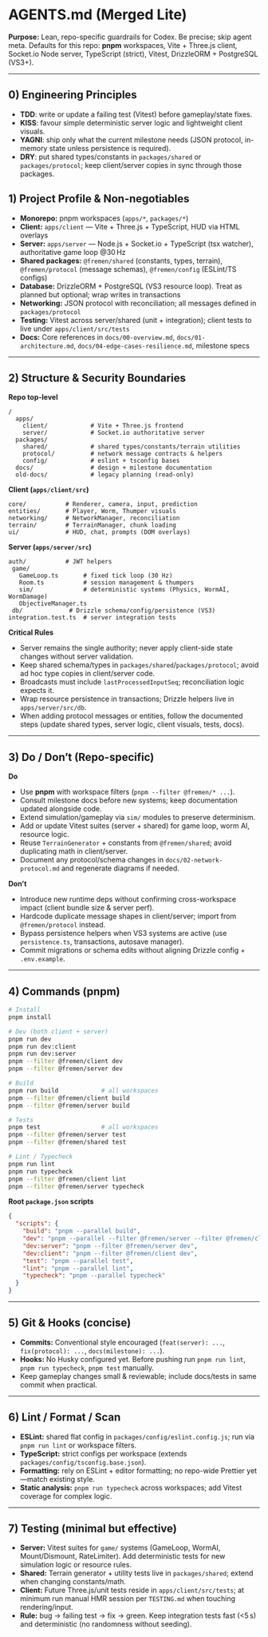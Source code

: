 # AGENTS.md (Merged Lite)

**Purpose:** Lean, repo-specific guardrails for Codex. Be precise; skip agent meta. Defaults for this repo: **pnpm** workspaces, Vite + Three.js client, Socket.io Node server, TypeScript (strict), Vitest, DrizzleORM + PostgreSQL (VS3+).

---

## 0) Engineering Principles

- **TDD**: write or update a failing test (Vitest) before gameplay/state fixes.
- **KISS**: favour simple deterministic server logic and lightweight client visuals.
- **YAGNI**: ship only what the current milestone needs (JSON protocol, in-memory state unless persistence is required).
- **DRY**: put shared types/constants in `packages/shared` or `packages/protocol`; keep client/server copies in sync through those packages.

## 1) Project Profile & Non-negotiables

- **Monorepo:** pnpm workspaces (`apps/*`, `packages/*`)
- **Client:** `apps/client` — Vite + Three.js + TypeScript, HUD via HTML overlays
- **Server:** `apps/server` — Node.js + Socket.io + TypeScript (tsx watcher), authoritative game loop @30 Hz
- **Shared packages:** `@fremen/shared` (constants, types, terrain), `@fremen/protocol` (message schemas), `@fremen/config` (ESLint/TS configs)
- **Database:** DrizzleORM + PostgreSQL (VS3 resource loop). Treat as planned but optional; wrap writes in transactions
- **Networking:** JSON protocol with reconciliation; all messages defined in `packages/protocol`
- **Testing:** Vitest across server/shared (unit + integration); client tests to live under `apps/client/src/tests`
- **Docs:** Core references in `docs/00-overview.md`, `docs/01-architecture.md`, `docs/04-edge-cases-resilience.md`, milestone specs

---

## 2) Structure & Security Boundaries

**Repo top-level**

```
/
  apps/
    client/            # Vite + Three.js frontend
    server/            # Socket.io authoritative server
  packages/
    shared/            # shared types/constants/terrain utilities
    protocol/          # network message contracts & helpers
    config/            # eslint + tsconfig bases
  docs/                # design + milestone documentation
  old-docs/            # legacy planning (read-only)
```

**Client (`apps/client/src`)**

```
core/           # Renderer, camera, input, prediction
entities/       # Player, Worm, Thumper visuals
networking/     # NetworkManager, reconciliation
terrain/        # TerrainManager, chunk loading
ui/             # HUD, chat, prompts (DOM overlays)
```

**Server (`apps/server/src`)**

```
auth/           # JWT helpers
 game/
   GameLoop.ts       # fixed tick loop (30 Hz)
   Room.ts           # session management & thumpers
   sim/              # deterministic systems (Physics, WormAI, WormDamage)
   ObjectiveManager.ts
 db/             # Drizzle schema/config/persistence (VS3)
integration.test.ts  # server integration tests
```

**Critical Rules**

- Server remains the single authority; never apply client-side state changes without server validation.
- Keep shared schema/types in `packages/shared`/`packages/protocol`; avoid ad hoc type copies in client/server code.
- Broadcasts must include `lastProcessedInputSeq`; reconciliation logic expects it.
- Wrap resource persistence in transactions; Drizzle helpers live in `apps/server/src/db`.
- When adding protocol messages or entities, follow the documented steps (update shared types, server logic, client visuals, tests, docs).

---

## 3) Do / Don’t (Repo-specific)

**Do**

- Use **pnpm** with workspace filters (`pnpm --filter @fremen/* ...`).
- Consult milestone docs before new systems; keep documentation updated alongside code.
- Extend simulation/gameplay via `sim/` modules to preserve determinism.
- Add or update Vitest suites (server + shared) for game loop, worm AI, resource logic.
- Reuse `TerrainGenerator` + constants from `@fremen/shared`; avoid duplicating math in client/server.
- Document any protocol/schema changes in `docs/02-network-protocol.md` and regenerate diagrams if needed.

**Don’t**

- Introduce new runtime deps without confirming cross-workspace impact (client bundle size & server perf).
- Hardcode duplicate message shapes in client/server; import from `@fremen/protocol` instead.
- Bypass persistence helpers when VS3 systems are active (use `persistence.ts`, transactions, autosave manager).
- Commit migrations or schema edits without aligning Drizzle config + `.env.example`.

---

## 4) Commands (pnpm)

```bash
# Install
pnpm install

# Dev (both client + server)
pnpm run dev
pnpm run dev:client
pnpm run dev:server
pnpm --filter @fremen/client dev
pnpm --filter @fremen/server dev

# Build
pnpm run build            # all workspaces
pnpm --filter @fremen/client build
pnpm --filter @fremen/server build

# Tests
pnpm test                 # all workspaces
pnpm --filter @fremen/server test
pnpm --filter @fremen/shared test

# Lint / Typecheck
pnpm run lint
pnpm run typecheck
pnpm --filter @fremen/client lint
pnpm --filter @fremen/server typecheck
```

**Root `package.json` scripts**

```json
{
  "scripts": {
    "build": "pnpm --parallel build",
    "dev": "pnpm --parallel --filter @fremen/server --filter @fremen/client dev",
    "dev:server": "pnpm --filter @fremen/server dev",
    "dev:client": "pnpm --filter @fremen/client dev",
    "test": "pnpm --parallel test",
    "lint": "pnpm --parallel lint",
    "typecheck": "pnpm --parallel typecheck"
  }
}
```

---

## 5) Git & Hooks (concise)

- **Commits:** Conventional style encouraged (`feat(server): ...`, `fix(protocol): ...`, `docs(milestone): ...`).
- **Hooks:** No Husky configured yet. Before pushing run `pnpm run lint`, `pnpm run typecheck`, `pnpm test` manually.
- Keep gameplay changes small & reviewable; include docs/tests in same commit when practical.

---

## 6) Lint / Format / Scan

- **ESLint:** shared flat config in `packages/config/eslint.config.js`; run via `pnpm run lint` or workspace filters.
- **TypeScript:** strict configs per workspace (extends `packages/config/tsconfig.base.json`).
- **Formatting:** rely on ESLint + editor formatting; no repo-wide Prettier yet—match existing style.
- **Static analysis:** `pnpm run typecheck` across workspaces; add Vitest coverage for complex logic.

---

## 7) Testing (minimal but effective)

- **Server:** Vitest suites for `game/` systems (GameLoop, WormAI, Mount/Dismount, RateLimiter). Add deterministic tests for new simulation logic or resource rules.
- **Shared:** Terrain generator + utility tests live in `packages/shared`; extend when changing constants/math.
- **Client:** Future Three.js/unit tests reside in `apps/client/src/tests`; at minimum run manual HMR session per `TESTING.md` when touching rendering/input.
- **Rule:** bug → failing test → fix → green. Keep integration tests fast (<5 s) and deterministic (no randomness without seeding).

